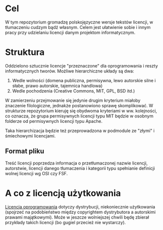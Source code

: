 # Cel

W tym repozytorium gromadzę polskojęzyczne wersje tekstów licencji, w tłumaczeniu cudzym bądź własnym.
Celem jest ułatwienie sobie i innym pracy przy udzielaniu licencji danym projektom informatycznym.

# Struktura

Oddzielono sztucznie licencje "przeznaczone" dla oprogramowania i reszty informatycznych tworów. 
Możliwe hierarchiczne układy są dwa:

1. Wedle wolności (domena publiczna, permisywna, lewo autorskie silne i słabe, prawo autorskie, tajemnica handlowa)
2. Wedle pochodzenia (Creative Commons, MIT, GPL, BSD itd.)

W zamierzeniu przejmowanie się jedynie drugim kryterium miałoby znaczenie filologiczne, jednakże postanowiono sprawę skomplikować.
W strukturze repozytorium kieruję się obydwoma kryteriami w ww. kolejności, co oznacza, że grupa permisywnych licencji typu MIT będzie 
w osobnym folderze od permisywnych licencji typu Apache.

Taka hierarchizacja będzie też przeprowadzona w podmodule ze "złymi" i śmiechowymi licencjami.

## Format pliku
Treść licencji poprzedza informacja o przetłumaczonej nazwie licencji, autorstwie, licencji danego tłumaczenia i kategorii typu 
spełnianie definicji wolnej licencji wg OSI czy FSF.

# A co z licencją użytkowania

[Licencja oprogramowania](https://flameeyes.blog/2020/03/23/the-gpl-is-not-an-eula/) dotyczy dystrybucji, niekoniecznie użytkowania 
(spojrzeć na podobieństwo między copyrightem dystrybutora a autorskimi prawami majątkowymi).
Może w jeszcze wolniejszej chwili będę zbierał przykłady takich licencji (bo gugiel przecież nie wystarczy).